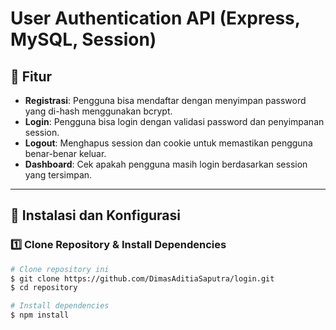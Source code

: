 # User Authentication API (Express, MySQL, Session)

## 📌 Fitur
- **Registrasi**: Pengguna bisa mendaftar dengan menyimpan password yang di-hash menggunakan bcrypt.
- **Login**: Pengguna bisa login dengan validasi password dan penyimpanan session.
- **Logout**: Menghapus session dan cookie untuk memastikan pengguna benar-benar keluar.
- **Dashboard**: Cek apakah pengguna masih login berdasarkan session yang tersimpan.

---

## 🚀 Instalasi dan Konfigurasi

### 1️⃣ **Clone Repository & Install Dependencies**
```sh
# Clone repository ini
$ git clone https://github.com/DimasAditiaSaputra/login.git
$ cd repository

# Install dependencies
$ npm install
```
